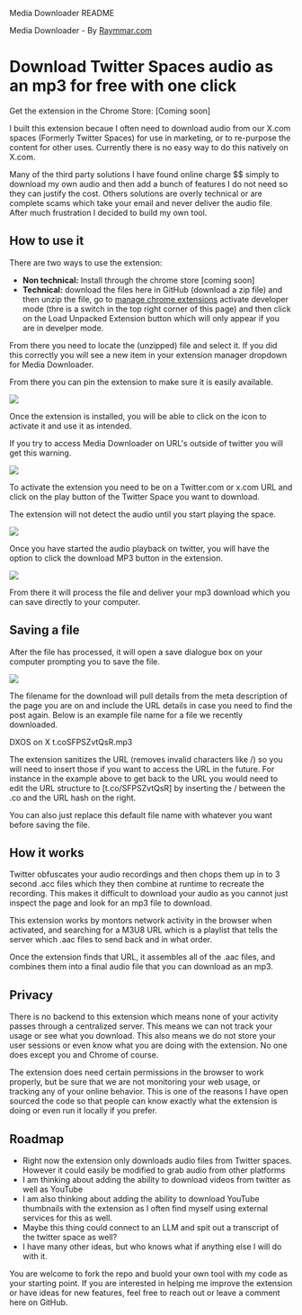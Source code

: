 Media Downloader README

Media Downloader - By [Raymmar.com](https://raymmar.com/)

# Download Twitter Spaces audio as an mp3 for free with one click

Get the extension in the Chrome Store: [Coming soon]

I built this extension becaue I often need to download audio from our X.com spaces (Formerly Twitter Spaces) for use in marketing, or to re-purpose the content for other uses. Currently there is no easy way to do this natively on X.com. 

Many of the third party solutions I have found online charge $$ simply to download my own audio and then add a bunch of features I do not need so they can justify the cost. Others solutions are overly technical or are complete scams which take your email and never deliver the audio file. After much frustration I decided to build my own tool. 

## How to use it

There are two ways to use the extension: 

- **Non technical:** Install through the chrome store [coming soon]
- **Technical:** download the files here in GitHub (download a zip file) and then unzip the file, go to [manage chrome extensions](chrome://extensions/) activate developer mode (thre is a switch in the top right corner of this page) and then click on the Load Unpacked Extension button which will only appear if you are in develper mode.

From there you need to locate the (unzipped) file and select it. If you did this correctly you will see a new item in your extension manager dropdown for Media Downloader. 

From there you can pin the extension to make sure it is easily available.

![](https://gateway.ipfs.dxos.network/ipfs/QmR7Eypn85cjsHMLh78nEiVb8FQrQrb3hqHXm82pU7Yrfo)

Once the extension is installed, you will be able to click on the icon to activate it and use it as intended. 

If you try to access Media Downloader on URL's outside of twitter you will get this warning. 

![](https://gateway.ipfs.dxos.network/ipfs/QmX4tdmbTuCb7Bp7uqNW4mAfdwt9hTaibXwBA9XWdkpftC)

To activate the extension you need to be on a Twitter.com or x.com URL and click on the play button of the Twitter Space you want to download. 

The extension will not detect the audio until you start playing the space. 

![](https://gateway.ipfs.dxos.network/ipfs/QmZNBvkx4ZkFm6KJdZjWV8WRMk1WXbH7uL9EUegUXH3qz5)

Once you have started the audio playback on twitter, you will have the option to click the download MP3 button in the extension. 

![](https://gateway.ipfs.dxos.network/ipfs/QmRFS4LnjtdwL3BcqVmYkziuNfoxYMXULTgFmxMyyeyjpY)

From there it will process the file and deliver your mp3 download which you can save directly to your computer. 

## Saving a file

After the file has processed, it will open a save dialogue box on your computer prompting you to save the file. 

![](https://gateway.ipfs.dxos.network/ipfs/QmQg9LtcGLgYphtxCzrYrhVWnyySPWQoNDPTEDD4fwK5nQ)

The filename for the download will pull details from the meta description of the page you are on and include the URL details in case you need to find the post again. Below is an example file name for a file we recently downloaded. 

DXOS on X t.coSFPSZvtQsR.mp3

The extension sanitizes the URL (removes invalid characters like /) so you will need to insert those if you want to access the URL in the future. For instance in the example above to get back to the URL you would need to edit the URL structure to [t.co/SFPSZvtQsR] by inserting the / between the .co and the URL hash on the right. 

You can also just replace this default file name with whatever you want before saving the file. 

## How it works

Twitter obfuscates your audio recordings and then chops them up in to 3 second .acc files which they then combine at runtime to recreate the recording. This makes it difficult to download your audio as you cannot just inspect the page and look for an mp3 file to download. 

This extension works by montors network activity in the browser when activated, and searching for a M3U8 URL which is a playlist that tells the server which .aac files to send back and in what order. 

Once the extension finds that URL, it assembles all of the .aac files, and combines them into a final audio file that you can download as an mp3. 

## Privacy

There is no backend to this extension which means none of your activity passes through a centralized server. This means we can not track your usage or see what you download. This also means we do not store your user sessions or even know what you are doing with the extension. No one does except you and Chrome of course. 

The extension does need certain permissions in the browser to work properly, but be sure that we are not monitoring your web usage, or tracking any of your online behavior. This is one of the reasons I have open sourced the code so that people can know exactly what the extension is doing or even run it locally if you prefer. 

## Roadmap

- Right now the extension only downloads audio files from Twitter spaces. However it could easily be modified to grab audio from other platforms
- I am thinking about adding the ability to download videos from twitter as well as YouTube
- I am also thinking about adding the ability to download YouTube thumbnails with the extension as I often find myself using external services for this as well.
- Maybe this thing could connect to an LLM and spit out a transcript of the twitter space as well?
- I have many other ideas, but who knows what if anything else I will do with it.

You are welcome to fork the repo and buold your own tool with my code as your starting point. If you are interested in helping me improve the extension or have ideas for new features, feel free to reach out or leave a comment here on GitHub. 